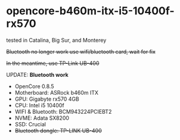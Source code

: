 # opencore-b460m-itx-i5-10400f-rx570

tested in Catalina, Big Sur, and Monterey

~~Bluetooth no longer work use wifi/bluetooth card, wait for fix~~


~~In the meantime, use TP-Link UB-400~~

UPDATE: **Bluetooth work**



- OpenCore 0.8.5
- Motherboard: ASRock b460m ITX
- GPU: Gigabyte rx570 4GB
- CPU: Intel i5 10400f
- WIFI & Bluetooth: BCM943224PCIEBT2
- NVME: Adata SX8200
- SSD: Crucial
- ~~Bluetooth dongle: TP-LINK UB-400~~

